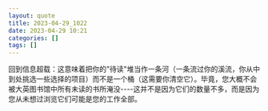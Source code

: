 ```yaml
---
layout: quote
title: 2023-04-29_1022
date: 2023-04-29 10:21
categories: []
tags: []
---
```


回到信息超载：这意味着把你的"待读"堆当作一条河（一条流过你的溪流，你从中到处挑选一些选择的项目）而不是一个桶（这需要你清空它）。毕竟，您大概不会被大英图书馆中所有未读的书所淹没----这并不是因为它们的数量不多，而是因为您从未想过浏览它们可能是您的工作全部。